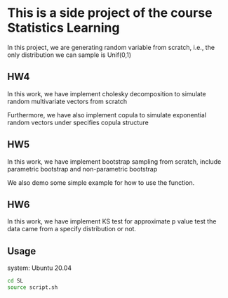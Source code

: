 # This is a side project of the course Statistics Learning

In this project, we are generating random variable from scratch, i.e., the only distribution we can sample is Unif(0,1)

## HW4

In this work, we have implement cholesky decomposition to simulate random multivariate vectors from scratch

Furthermore, we have also implement copula to simulate exponential random vectors under specifies copula structure

## HW5 

In this work, we have implement bootstrap sampling from scratch, include parametric bootstrap and non-parametric bootstrap

We also demo some simple example for how to use the function.

## HW6

In this work, we have implement KS test for approximate p value test the data came from a specify distribution or not.

## Usage

system: Ubuntu 20.04 
 
```sh
cd SL
source script.sh
```

